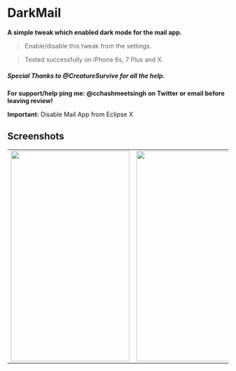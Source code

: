 # DarkMail 

**A simple tweak which enabled dark mode for the mail app.**

> Enable/disable this tweak from the settings.

> Tested successfully on iPhone 6s, 7 Plus and X.

##### Special Thanks to @CreatureSurvive for all the help.

**For support/help ping me: @cchashmeetsingh on Twitter or email before leaving review!**

**Important:**
Disable Mail App from Eclipse X

## Screenshots

<table>
  <tr>
    <td><img src="https://imgur.com/3jHQPs5.jpg" height = "480" width="270"></td>
    <td><img src="https://imgur.com/LEVgGhc.jpg" height = "480" width="270"></td>
    <td><img src="https://imgur.com/1SiHAcB.jpg" height = "480" width="270"></td>
  </tr>
</table>
